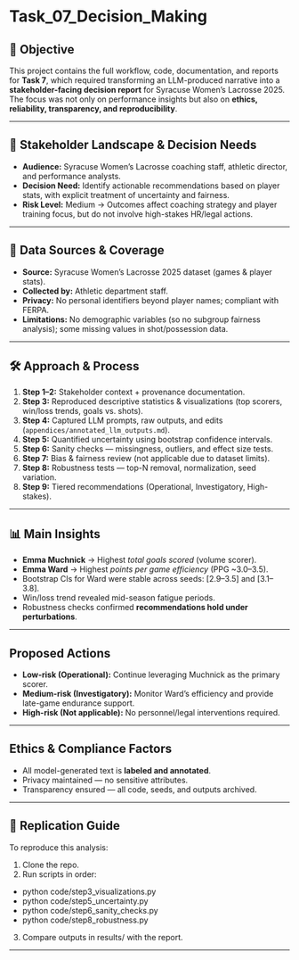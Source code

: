 # Task_07_Decision_Making

## 📌 Objective
This project contains the full workflow, code, documentation, and reports for **Task 7**, which required transforming an LLM-produced narrative into a **stakeholder-facing decision report** for Syracuse Women’s Lacrosse 2025. The focus was not only on performance insights but also on **ethics, reliability, transparency, and reproducibility**.

---

## 🏑 Stakeholder Landscape & Decision Needs
- **Audience:** Syracuse Women’s Lacrosse coaching staff, athletic director, and performance analysts.  
- **Decision Need:** Identify actionable recommendations based on player stats, with explicit treatment of uncertainty and fairness.  
- **Risk Level:** Medium → Outcomes affect coaching strategy and player training focus, but do not involve high-stakes HR/legal actions.  

---

## 🔎 Data Sources & Coverage
- **Source:** Syracuse Women’s Lacrosse 2025 dataset (games & player stats).  
- **Collected by:** Athletic department staff.  
- **Privacy:** No personal identifiers beyond player names; compliant with FERPA.  
- **Limitations:** No demographic variables (so no subgroup fairness analysis); some missing values in shot/possession data.  

---

## 🛠️ Approach & Process
1. **Step 1–2:** Stakeholder context + provenance documentation.  
2. **Step 3:** Reproduced descriptive statistics & visualizations (top scorers, win/loss trends, goals vs. shots).  
3. **Step 4:** Captured LLM prompts, raw outputs, and edits (`appendices/annotated_llm_outputs.md`).  
4. **Step 5:** Quantified uncertainty using bootstrap confidence intervals.  
5. **Step 6:** Sanity checks — missingness, outliers, and effect size tests.  
6. **Step 7:** Bias & fairness review (not applicable due to dataset limits).  
7. **Step 8:** Robustness tests — top-N removal, normalization, seed variation.  
8. **Step 9:** Tiered recommendations (Operational, Investigatory, High-stakes).  

---

## 📊 Main Insights
- **Emma Muchnick** → Highest *total goals scored* (volume scorer).  
- **Emma Ward** → Highest *points per game efficiency* (PPG ~3.0–3.5).  
- Bootstrap CIs for Ward were stable across seeds: [2.9–3.5] and [3.1–3.8].  
- Win/loss trend revealed mid-season fatigue periods.  
- Robustness checks confirmed **recommendations hold under perturbations**.  

---

## Proposed Actions
- **Low-risk (Operational):** Continue leveraging Muchnick as the primary scorer.  
- **Medium-risk (Investigatory):** Monitor Ward’s efficiency and provide late-game endurance support.  
- **High-risk (Not applicable):** No personnel/legal interventions required.  

---

## Ethics & Compliance Factors
- All model-generated text is **labeled and annotated**.  
- Privacy maintained — no sensitive attributes.  
- Transparency ensured — all code, seeds, and outputs archived.  

---
## 🔄 Replication Guide
To reproduce this analysis:  
1. Clone the repo.
2. Run scripts in order:
- python code/step3_visualizations.py
- python code/step5_uncertainty.py
- python code/step6_sanity_checks.py
- python code/step8_robustness.py
3. Compare outputs in results/ with the report.

---

